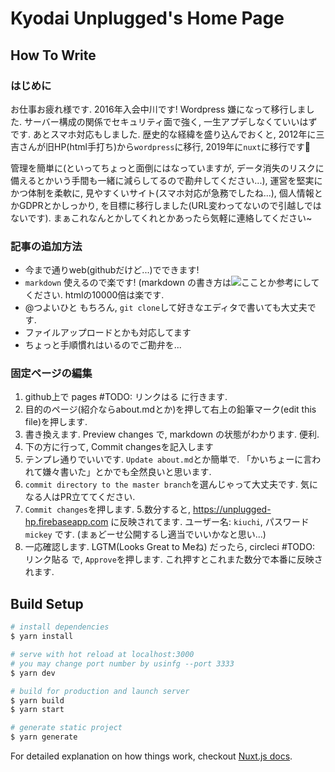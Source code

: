 # Kyodai Unplugged&#39;s Home Page
 
## How To Write
### はじめに
お仕事お疲れ様です. 2016年入会中川です! Wordpress 嫌になって移行しました. サーバー構成の関係でセキュリティ面で強く, 一生アプデしなくていいはずです. あとスマホ対応もしました. 歴史的な経緯を盛り込んでおくと, 2012年に三吉さんが旧HP(html手打ち)から`wordpress`に移行, 2019年に`nuxt`に移行です🎉 

管理を簡単に(といってちょっと面倒にはなっていますが, データ消失のリスクに備えるとかいう手間も一緒に減らしてるので勘弁してください...), 運営を堅実にかつ体制を柔軟に, 見やすくいサイト(スマホ対応が急務でしたね...), 個人情報とかGDPRとかしっかり, を目標に移行しました(URL変わってないので引越しではないです). まぁこれなんとかしてくれとかあったら気軽に連絡してください~

### 記事の追加方法
- 今まで通りweb(githubだけど...)でできます!
- `markdown` 使えるので楽です! (markdown の書き方は![ここ](https://qiita.com/tbpgr/items/989c6badefff69377da7)とか参考にしてください. htmlの10000倍は楽です.
- @つよいひと もちろん, `git clone`して好きなエディタで書いても大丈夫です.
- ファイルアップロードとかも対応してます
- ちょっと手順慣れはいるのでご勘弁を...


### 固定ページの編集
1. github上で pages #TODO: リンクはる に行きます. 
2. 目的のページ(紹介ならabout.mdとか)を押して右上の鉛筆マーク(edit this file)を押します. 
3. 書き換えます. Preview changes で, markdown の状態がわかります. 便利. 
4. 下の方に行って, Commit changesを記入します
  1. テンプレ通りでいいです. `Update about.md`とか簡単で. 「かいちょーに言われて嫌々書いた」とかでも全然良いと思います. 
  2. `commit directory to the master branch`を選んじゃって大丈夫です. 気になる人はPR立ててください. 
  3. `Commit changes`を押します. 
5.数分すると, https://unplugged-hp.firebaseapp.com に反映されてます. ユーザー名: `kiuchi`, パスワード `mickey` です. (まぁどーせ公開するし適当でいいかなと思い...)
6. 一応確認します. LGTM(Looks Great to Meね) だったら, circleci #TODO: リンク貼る で, `Approve`を押します. これ押すとこれまた数分で本番に反映されます. 
  





## Build Setup

``` bash
# install dependencies
$ yarn install

# serve with hot reload at localhost:3000
# you may change port number by usinfg --port 3333
$ yarn dev 

# build for production and launch server
$ yarn build
$ yarn start

# generate static project
$ yarn generate
```

For detailed explanation on how things work, checkout [Nuxt.js docs](https://nuxtjs.org).
